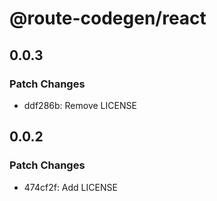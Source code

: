 # @route-codegen/react

## 0.0.3

### Patch Changes

- ddf286b: Remove LICENSE

## 0.0.2

### Patch Changes

- 474cf2f: Add LICENSE
